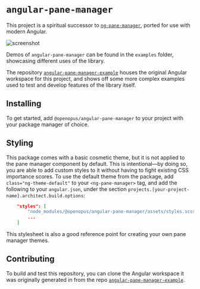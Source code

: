 # `angular-pane-manager`

This project is a spiritual successor to [`ng-pane-manager`], ported for use with modern Angular.

![screenshot](https://raw.githubusercontent.com/rookie1024/angular-pane-manager-example/master/etc/screenshot.png)

<!--TODO: write the rest of the demos-->
Demos of `angular-pane-manager` can be found in the `examples` folder, showcasing different uses of the library.

The repository [`angular-pane-manager-example`] houses the original Angular workspace for this project, and shows off some more complex examples used to test and develop features of the library itself.

## Installing

To get started, add `@openopus/angular-pane-manager` to your project with your package manager of choice.

## Styling

This package comes with a basic cosmetic theme, but it is not applied to the pane manager component by default.  This is intentional—by doing so, you are able to add custom styles to it without having to fight existing CSS importance scores.  To use the default theme from the package, add `class="ng-theme-default"` to your `<ng-pane-manager>` tag, and add the following to your `angular.json`, under the section `projects.[your-project-name].architect.build.options`:

```json
    "styles": [
        "node_modules/@openopus/angular-pane-manager/assets/styles.scss",
        ...
    ]
```

This stylesheet is also a good reference point for creating your own pane manager themes.

## Contributing

To build and test this repository, you can clone the Angular workspace it was originally generated in from the repo [`angular-pane-manager-example`].

[`ng-pane-manager`]: https://github.com/opuslogica/ng-pane-manager
[`angular-pane-manager-example`]: https://github.com/rookie1024/angular-pane-manager-example